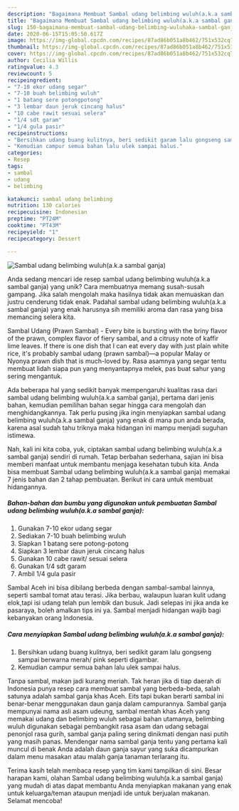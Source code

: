 ```yaml
---
description: "Bagaimana Membuat Sambal udang belimbing wuluh(a.k.a sambal ganja), Bikin Ngiler"
title: "Bagaimana Membuat Sambal udang belimbing wuluh(a.k.a sambal ganja), Bikin Ngiler"
slug: 150-bagaimana-membuat-sambal-udang-belimbing-wuluhaka-sambal-ganja-bikin-ngiler
date: 2020-06-15T15:05:50.617Z
image: https://img-global.cpcdn.com/recipes/87ad86b051a8b462/751x532cq70/sambal-udang-belimbing-wuluhaka-sambal-ganja-foto-resep-utama.jpg
thumbnail: https://img-global.cpcdn.com/recipes/87ad86b051a8b462/751x532cq70/sambal-udang-belimbing-wuluhaka-sambal-ganja-foto-resep-utama.jpg
cover: https://img-global.cpcdn.com/recipes/87ad86b051a8b462/751x532cq70/sambal-udang-belimbing-wuluhaka-sambal-ganja-foto-resep-utama.jpg
author: Cecilia Willis
ratingvalue: 4.3
reviewcount: 5
recipeingredient:
- "7-10 ekor udang segar"
- "7-10 buah belimbing wuluh"
- "1 batang sere potongpotong"
- "3 lembar daun jeruk cincang halus"
- "10 cabe rawit sesuai selera"
- "1/4 sdt garam"
- "1/4 gula pasir"
recipeinstructions:
- "Bersihkan udang buang kulitnya, beri sedikit garam lalu gongseng sampai berwarna merah/ pink seperti digambar."
- "Kemudian campur semua bahan lalu ulek sampai halus."
categories:
- Resep
tags:
- sambal
- udang
- belimbing

katakunci: sambal udang belimbing 
nutrition: 130 calories
recipecuisine: Indonesian
preptime: "PT24M"
cooktime: "PT43M"
recipeyield: "1"
recipecategory: Dessert

---
```



![Sambal udang belimbing wuluh(a.k.a sambal ganja)](https://img-global.cpcdn.com/recipes/87ad86b051a8b462/751x532cq70/sambal-udang-belimbing-wuluhaka-sambal-ganja-foto-resep-utama.jpg)

Anda sedang mencari ide resep sambal udang belimbing wuluh(a.k.a sambal ganja) yang unik? Cara membuatnya memang susah-susah gampang. Jika salah mengolah maka hasilnya tidak akan memuaskan dan justru cenderung tidak enak. Padahal sambal udang belimbing wuluh(a.k.a sambal ganja) yang enak harusnya sih memiliki aroma dan rasa yang bisa memancing selera kita.

Sambal Udang (Prawn Sambal) - Every bite is bursting with the briny flavor of the prawn, complex flavor of fiery sambal, and a citrusy note of kaffir lime leaves. If there is one dish that I can eat every day with just plain white rice, it&#39;s probably sambal udang (prawn sambal)—a popular Malay or Nyonya prawn dish that is much-loved by. Rasa asamnya yang segar tentu membuat lidah siapa pun yang menyantapnya melek, pas buat sahur yang sering mengantuk.

Ada beberapa hal yang sedikit banyak mempengaruhi kualitas rasa dari sambal udang belimbing wuluh(a.k.a sambal ganja), pertama dari jenis bahan, kemudian pemilihan bahan segar hingga cara mengolah dan menghidangkannya. Tak perlu pusing jika ingin menyiapkan sambal udang belimbing wuluh(a.k.a sambal ganja) yang enak di mana pun anda berada, karena asal sudah tahu triknya maka hidangan ini mampu menjadi suguhan istimewa.


Nah, kali ini kita coba, yuk, ciptakan sambal udang belimbing wuluh(a.k.a sambal ganja) sendiri di rumah. Tetap berbahan sederhana, sajian ini bisa memberi manfaat untuk membantu menjaga kesehatan tubuh kita. Anda bisa membuat Sambal udang belimbing wuluh(a.k.a sambal ganja) memakai 7 jenis bahan dan 2 tahap pembuatan. Berikut ini cara untuk membuat hidangannya.

<!--inarticleads1-->

##### Bahan-bahan dan bumbu yang digunakan untuk pembuatan Sambal udang belimbing wuluh(a.k.a sambal ganja):

1. Gunakan 7-10 ekor udang segar
1. Sediakan 7-10 buah belimbing wuluh
1. Siapkan 1 batang sere potong-potong
1. Siapkan 3 lembar daun jeruk cincang halus
1. Gunakan 10 cabe rawit/ sesuai selera
1. Gunakan 1/4 sdt garam
1. Ambil 1/4 gula pasir


Sambal Aceh ini bisa dibilang berbeda dengan sambal-sambal lainnya, seperti sambal tomat atau terasi. Jika berbau, walaupun luaran kulit udang elok,tapi isi udang telah pun lembik dan busuk. Jadi selepas ini jika anda ke pasaraya, boleh amalkan tips ini ya. Sambal menjadi hidangan wajib bagi kebanyakan orang Indonesia. 

<!--inarticleads2-->

##### Cara menyiapkan Sambal udang belimbing wuluh(a.k.a sambal ganja):

1. Bersihkan udang buang kulitnya, beri sedikit garam lalu gongseng sampai berwarna merah/ pink seperti digambar.
1. Kemudian campur semua bahan lalu ulek sampai halus.


Tanpa sambal, makan jadi kurang meriah. Tak heran jika di tiap daerah di Indonesia punya resep cara membuat sambal yang berbeda-beda, salah satunya adalah sambal ganja khas Aceh. Eits tapi bukan berarti sambal ini benar-benar menggunakan daun ganja dalam campurannya. Sambal ganja mempunyai nama asli asam udeung, sambal mentah khas Aceh yang memakai udang dan belimbing wuluh sebagai bahan utamanya, belimbing wuluh digunakan sebagai pembangkit rasa asam dan udang sebagai penonjol rasa gurih, sambal ganja paling sering dinikmati dengan nasi putih yang masih panas. Mendengar nama sambal ganja tentu yang pertama kali muncul di benak Anda adalah daun ganja sayur yang suka dicampurkan dalam menu masakan atau malah ganja tanaman terlarang itu. 

Terima kasih telah membaca resep yang tim kami tampilkan di sini. Besar harapan kami, olahan Sambal udang belimbing wuluh(a.k.a sambal ganja) yang mudah di atas dapat membantu Anda menyiapkan makanan yang enak untuk keluarga/teman ataupun menjadi ide untuk berjualan makanan. Selamat mencoba!
